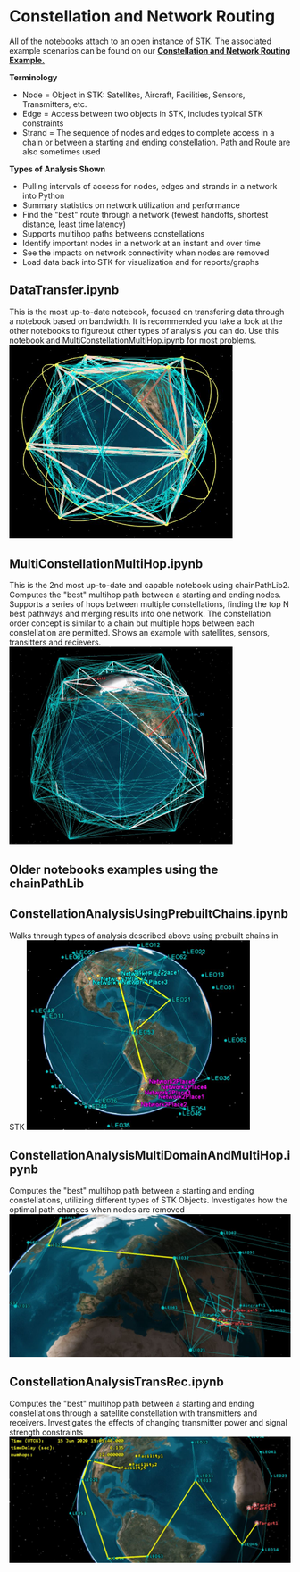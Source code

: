 # Constellation and Network Routing

All of the notebooks attach to an open instance of STK.
The associated example scenarios can be found on our [**Constellation and Network Routing Example.**](https://agiweb.secure.force.com/code/articles/Custom_Solution/Constellation-and-Network-Routing)

**Terminology**
* Node = Object in STK: Satellites, Aircraft, Facilities, Sensors, Transmitters, etc.
* Edge = Access between two objects in STK, includes typical STK constraints
* Strand = The sequence of nodes and edges to complete access in a chain or between a starting and ending constellation. Path and Route are also sometimes used
 
**Types of Analysis Shown**
* Pulling intervals of access for nodes, edges and strands in a network into Python
* Summary statistics on network utilization and performance
* Find the "best" route through a network (fewest handoffs, shortest distance, least time latency)
* Supports multihop paths betweens constellations
* Identify important nodes in a network at an instant and over time
* See the impacts on network connectivity when nodes are removed
* Load data back into STK for visualization and for reports/graphs


## DataTransfer.ipynb 
This is the most up-to-date notebook, focused on transfering data through a notebook based on bandwidth. It is recommended you take a look at the other notebooks to figureout other types of analysis you can do. Use this notebook and MultiConstellationMultiHop.ipynb for most problems.
<img src="DataTransfer.JPG" alt="Drawing" style="width: 400px;"/>

## MultiConstellationMultiHop.ipynb

This is the 2nd most up-to-date and capable notebook using chainPathLib2. Computes the "best" multihop path between a starting and ending nodes. Supports a series of hops between multiple constellations, finding the top N best pathways and merging results into one network. The constellation order concept is similar to a chain but multiple hops between each constellation are permitted. Shows an example with satellites, sensors, transitters and recievers.
<img src="MultipleConstellations.JPG" alt="Drawing" style="width: 400px;"/>

## Older notebooks examples using the chainPathLib

## ConstellationAnalysisUsingPrebuiltChains.ipynb

Walks through types of analysis described above using prebuilt chains in STK
<img src="chainPaths.JPG" alt="Drawing" style="width: 400px;"/>


## ConstellationAnalysisMultiDomainAndMultiHop.ipynb

Computes the "best" multihop path between a starting and ending constellations, utilizing different types of STK Objects. Investigates how the optimal path changes when nodes are removed
<img src="MultiDomain.JPG" alt="Drawing" style="width: 600px;"/>


## ConstellationAnalysisTransRec.ipynb
Computes the "best" multihop path between a starting and ending constellations through a satellite constellation with transmitters and receivers. Investigates the effects of changing transmitter power and signal strength constraints
<img src="TransmitterAndReceiver.JPG" alt="Drawing" style="width: 600px;"/>



